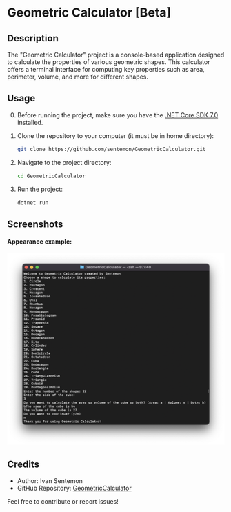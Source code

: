 # Geometric Calculator [Beta]

## Description
The "Geometric Calculator" project is a console-based application designed to calculate the properties of various geometric shapes. This calculator offers a terminal interface for computing key properties such as area, perimeter, volume, and more for different shapes.

## Usage
0. Before running the project, make sure you have the [.NET Core SDK 7.0](https://dotnet.microsoft.com/en-us/download/dotnet/7.0) installed.

1. Clone the repository to your computer (it must be in home directory):
    ```bash
    git clone https://github.com/sentemon/GeometricCalculator.git
    ```

2. Navigate to the project directory:
    ```bash
    cd GeometricCalculator
    ```

3. Run the project:
    ```bash
    dotnet run
    ```

## Screenshots
#### Appearance example:
![Geometric Calculator Screenshot](/Assets/example.png)

## Credits
- Author: Ivan Sentemon
- GitHub Repository: [GeometricCalculator](https://github.com/sentemon/GeometricCalculator)

Feel free to contribute or report issues!